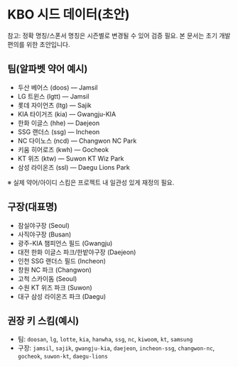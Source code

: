 # KBO 시드 데이터(초안)

참고: 정확 명칭/스폰서 명칭은 시즌별로 변경될 수 있어 검증 필요. 본 문서는 초기 개발 편의를 위한 초안입니다.

## 팀(알파벳 약어 예시)
- 두산 베어스 (doos) — Jamsil
- LG 트윈스 (lgtt) — Jamsil
- 롯데 자이언츠 (ltg) — Sajik
- KIA 타이거즈 (kia) — Gwangju-KIA
- 한화 이글스 (hhe) — Daejeon
- SSG 랜더스 (ssg) — Incheon
- NC 다이노스 (ncd) — Changwon NC Park
- 키움 히어로즈 (kwh) — Gocheok
- KT 위즈 (ktw) — Suwon KT Wiz Park
- 삼성 라이온즈 (ssl) — Daegu Lions Park

※ 실제 약어/아이디 스킴은 프로젝트 내 일관성 있게 재정의 필요.

## 구장(대표명)
- 잠실야구장 (Seoul)
- 사직야구장 (Busan)
- 광주-KIA 챔피언스 필드 (Gwangju)
- 대전 한화 이글스 파크/한밭야구장 (Daejeon)
- 인천 SSG 랜더스 필드 (Incheon)
- 창원 NC 파크 (Changwon)
- 고척 스카이돔 (Seoul)
- 수원 KT 위즈 파크 (Suwon)
- 대구 삼성 라이온즈 파크 (Daegu)

## 권장 키 스킴(예시)
- 팀: `doosan`, `lg`, `lotte`, `kia`, `hanwha`, `ssg`, `nc`, `kiwoom`, `kt`, `samsung`
- 구장: `jamsil`, `sajik`, `gwangju-kia`, `daejeon`, `incheon-ssg`, `changwon-nc`, `gocheok`, `suwon-kt`, `daegu-lions`

